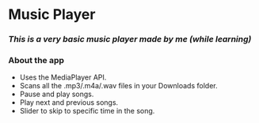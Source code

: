 # Music Player
### _This is a very basic music player made by me (while learning)_


### About the app
- Uses the MediaPlayer API.
- Scans all the .mp3/.m4a/.wav files in your Downloads folder.
- Pause and play songs.
- Play next and previous songs.
- Slider to skip to specific time in the song.
